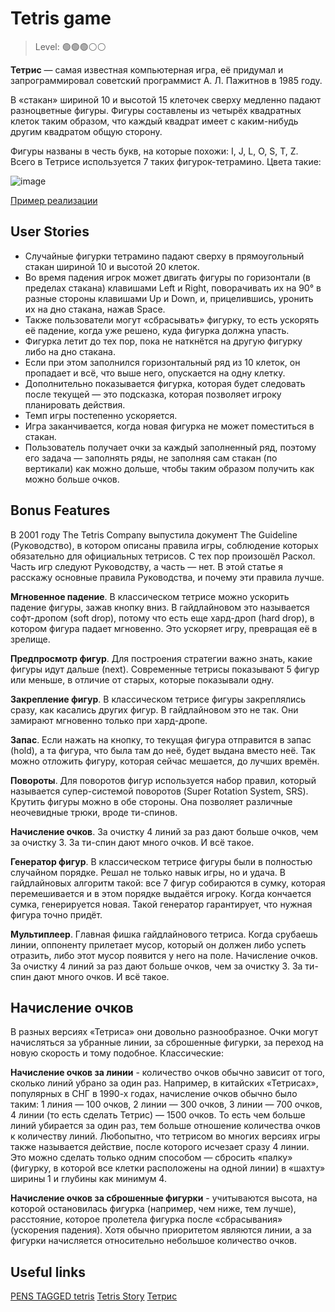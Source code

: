 
# Tetris game

> Level: 🟢🟢🟢⚪️⚪️

**Тетрис** — самая известная компьютерная игра, её придумал и запрограммировал советский программист А. Л. Пажитнов в 1985 году. 

В «стакан» шириной 10 и высотой 15 клеточек сверху медленно падают разноцветные фигуры. Фигуры составлены из четырёх квадратных клеток таким образом, что каждый квадрат имеет с каким-нибудь другим квадратом общую сторону. 

Фигуры названы в честь букв, на которые похожи: I, J, L, O, S, T, Z. Всего в Тетрисе используется 7 таких фигурок-тетрамино. Цвета такие:

![image](https://github.com/startupemulator/challenges/blob/main/Tetris%20game/7_1.png)

[Пример реализации](https://www.min2win.ru/gm.php?id=8137)

## User Stories

- Случайные фигурки тетрамино падают сверху в прямоугольный стакан шириной 10 и высотой 20 клеток. 
- Во время падения игрок может двигать фигуры по горизонтали (в пределах стакана) клавишами Left и Right, поворачивать их на 90° в разные стороны клавишами Up и Down, и, прицелившись, уронить их на дно стакана, нажав Space.
- Также пользователи могут «сбрасывать» фигурку, то есть ускорять её падение, когда уже решено, куда фигурка должна упасть. 
- Фигурка летит до тех пор, пока не наткнётся на другую фигурку либо на дно стакана. 
- Если при этом заполнился горизонтальный ряд из 10 клеток, он пропадает и всё, что выше него, опускается на одну клетку. 
- Дополнительно показывается фигурка, которая будет следовать после текущей — это подсказка, которая позволяет игроку планировать действия. 
- Темп игры постепенно ускоряется.
- Игра заканчивается, когда новая фигурка не может поместиться в стакан.
- Пользователь получает очки за каждый заполненный ряд, поэтому его задача — заполнять ряды, не заполняя сам стакан (по вертикали) как можно дольше, чтобы таким образом получить как можно больше очков.

## Bonus Features

В 2001 году The Tetris Company выпустила документ The Guideline (Руководство), в котором описаны правила игры, соблюдение которых обязательно для официальных тетрисов. С тех пор произошёл Раскол. Часть игр следуют Руководству, а часть — нет. В этой статье я расскажу основные правила Руководства, и почему эти правила лучше.

**Мгновенное падение**. В классическом тетрисе можно ускорить падение фигуры, зажав кнопку вниз. В гайдлайновом это называется софт-дропом (soft drop), потому что есть еще хард-дроп (hard drop), в котором фигура падает мгновенно. Это ускоряет игру, превращая её в зрелище.

**Предпросмотр фигур**. Для построения стратегии важно знать, какие фигуры идут дальше (next). Современные тетрисы показывают 5 фигур или меньше, в отличие от старых, которые показывали одну.

**Закрепление фигур**. В классическом тетрисе фигуры закреплялись сразу, как касались других фигур. В гайдлайновом это не так. Они замирают мгновенно только при хард-дропе.

**Запас**. Если нажать на кнопку, то текущая фигура отправится в запас (hold), а та фигура, что была там до неё, будет выдана вместо неё. Так можно отложить фигуру, которая сейчас мешается, до лучших времён.

**Повороты**. Для поворотов фигур используется набор правил, который называется супер-системой поворотов (Super Rotation System, SRS). Крутить фигуры можно в обе стороны. Она позволяет различные неочевидные трюки, вроде ти-спинов.

**Начисление очков**. За очистку 4 линий за раз дают больше очков, чем за очистку 3. За ти-спин дают много очков. И всё такое.

**Генератор фигур**. В классическом тетрисе фигуры были в полностью случайном порядке. Решал не только навык игры, но и удача. В гайдлайновых алгоритм такой: все 7 фигур собираются в сумку, которая перемешивается и в этом порядке выдаётся игроку. Когда кончается сумка, генерируется новая. Такой генератор гарантирует, что нужная фигура точно придёт.

**Мультиплеер**. Главная фишка гайдлайнового тетриса. Когда срубаешь линии, оппоненту прилетает мусор, который он должен либо успеть отразить, либо этот мусор появится у него на поле. Начисление очков. За очистку 4 линий за раз дают больше очков, чем за очистку 3. За ти-спин дают много очков. И всё такое.

## **Начисление очков** 

В разных версиях «Тетриса» они довольно разнообразное. Очки могут начисляться за убранные линии, за сброшенные фигурки, за переход на новую скорость и тому подобное. Классические:

**Начисление очков за линии** - количество очков обычно зависит от того, сколько линий убрано за один раз. Например, в китайских «Тетрисах», популярных в СНГ в 1990-х годах, начисление очков обычно было таким: 1 линия — 100 очков, 2 линии — 300 очков, 3 линии — 700 очков, 4 линии (то есть сделать Тетрис) — 1500 очков. То есть чем больше линий убирается за один раз, тем больше отношение количества очков к количеству линий. Любопытно, что тетрисом во многих версиях игры также называется действие, после которого исчезает сразу 4 линии. Это можно сделать только одним способом — сбросить «палку» (фигурку, в которой все клетки расположены на одной линии) в «шахту» ширины 1 и глубины как минимум 4.

**Начисление очков за сброшенные фигурки** - учитываются высота, на которой остановилась фигурка (например, чем ниже, тем лучше), расстояние, которое пролетела фигурка после «сбрасывания» (ускорения падения). Хотя обычно приоритетом являются линии, а за фигурки начисляется относительно небольшое количество очков.

## Useful links

[PENS TAGGED tetris](https://codepen.io/tag/tetris)
[Tetris Story](https://vadim.oversigma.com/Tetris.htm)
[Тетрис](http://mech.math.msu.su/~shvetz/54/inf/perl-problems/chTetris.xhtml)
